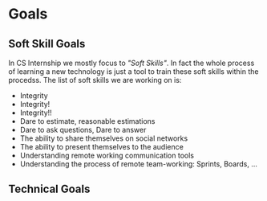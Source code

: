 # Goals

## Soft Skill Goals
In CS Internship we mostly focus to *"Soft Skills"*. In fact the whole process of learning a new technology is just a tool to train these soft skills within the procedss. The list of soft skills we are working on is:
- Integrity
- Integrity!
- Integrity!!
- Dare to estimate, reasonable estimations
- Dare to ask questions, Dare to answer
- The ability to share themselves on social networks
- The ability to present themselves to the audience
- Understanding remote working communication tools
- Understanding the process of remote team-working: Sprints, Boards, ...

## Technical Goals